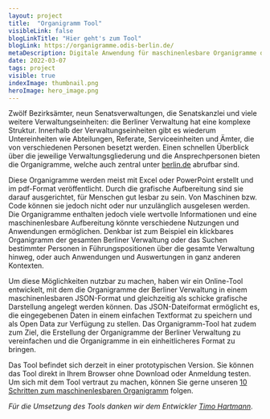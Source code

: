 ```yaml
---
layout: project
title:  "Organigramm Tool"
visibleLink: false
blogLinkTitle: "Hier geht's zum Tool"
blogLink: https://organigramme.odis-berlin.de/
metaDescription: Digitale Anwendung für maschinenlesbare Organigramme der Berliner Verwaltung
date: 2022-03-07
tags: project
visible: true
indexImage: thumbnail.png
heroImage: hero_image.png
---
```


Zwölf Bezirksämter, neun Senatsverwaltungen, die Senatskanzlei und viele weitere Verwaltungseinheiten: die Berliner Verwaltung hat eine komplexe Struktur. Innerhalb der Verwaltungseinheiten gibt es wiederum Untereinheiten wie Abteilungen, Referate, Serviceeinheiten und Ämter, die von verschiedenen Personen besetzt werden. Einen schnellen Überblick über die jeweilige Verwaltungsgliederung und die Ansprechpersonen bieten die Organigramme, welche auch zentral unter [berlin.de](https://service.berlin.de/verwaltungsgliederung-organigramme/) abrufbar sind.  

Diese Organigramme werden meist mit Excel oder PowerPoint erstellt und im pdf-Format veröffentlicht. Durch die grafische Aufbereitung sind sie darauf ausgerichtet, für Menschen gut lesbar zu sein. Von Maschinen bzw. Code können sie jedoch nicht oder nur unzulänglich ausgelesen werden. Die Organigramme enthalten jedoch viele wertvolle Informationen und eine maschinenlesbare Aufbereitung könnte verschiedene Nutzungen und Anwendungen ermöglichen. Denkbar ist zum Beispiel ein klickbares Organigramm der gesamten Berliner Verwaltung oder das Suchen bestimmter Personen in Führungspositionen über die gesamte Verwaltung hinweg, oder auch Anwendungen und Auswertungen in ganz anderen Kontexten.  

Um diese Möglichkeiten nutzbar zu machen, haben wir ein Online-Tool entwickelt, mit dem die Organigramme der Berliner Verwaltung in einem maschinenlesbaren JSON-Format und gleichzeitig als schicke grafische Darstellung angelegt werden können. Das JSON-Dateiformat ermöglicht es, die eingegebenen Daten in einem einfachen Textformat zu speichern und als Open Data zur Verfügung zu stellen. Das Organigramm-Tool hat zudem zum Ziel, die Erstellung der Organigramme der Berliner Verwaltung zu vereinfachen und die Organigramme in ein einheitlicheres Format zu bringen.

Das Tool befindet sich derzeit in einer prototypischen Version. Sie können das Tool direkt in Ihrem Browser ohne Download oder Anmeldung testen. Um sich mit dem Tool vertraut zu machen, können Sie gerne unseren [10 Schritten zum maschinenlesbaren Organigramm](guide) folgen.

*Für die Umsetzung des Tools danken wir dem Entwickler* [*Timo Hartmann*](https://de.linkedin.com/in/timo-hartmann-313a79124).